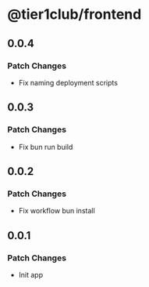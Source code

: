 # @tier1club/frontend

## 0.0.4

### Patch Changes

- Fix naming deployment scripts

## 0.0.3

### Patch Changes

- Fix bun run build

## 0.0.2

### Patch Changes

- Fix workflow bun install

## 0.0.1

### Patch Changes

- Init app
